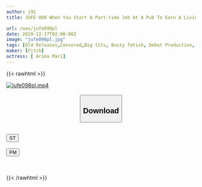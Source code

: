 ```yaml
---
author: j91
title: JUFE-098 When You Start A Part-time Job At A Pub To Earn A Living Expense, The AV Of Her Hairdresser's Egg Who Has Become A Popular Girl With A Bright Smile And Beautiful Big Tits! Arima Yuri

url: /was/jufe098pl
date: 2019-12-17T02:00:00Z
image: "jufe098pl.jpg"
tags: [Old Releases,Censored,Big tits, Busty fetish, Debut Production, Prostitutes, Titty fuck ]
maker: [Fitch]
actress: [ Arima Mari]
---
```



{{< rawhtml >}}

<div class="video" data-videoid="l09BVjQjv7F7rom">
    <a href="javascript:;">
        <img src="/was/jufe098pl/jufe098pl.jpg" width="WIDTH" height="HEIGHT" alt="jufe098pl.mp4" loading="lazy">
    </a>
</div>

<script type="text/javascript" src="https://j91.asia/asset/on-demand-st.js"></script>

<br>
  <link rel="stylesheet" href="https://j91.asia/asset/bs5.css">
  
  <center>
  <button class="btn btn-primary" type="button" data-bs-toggle="collapse" data-bs-target=".multi-collapse" aria-expanded="false" aria-controls="multiCollapseExample1 multiCollapseExample2"><h2>Download</h2></button></center>
</p>
<div class="row">
  <div class="col">
    <div class="collapse multi-collapse" id="multiCollapseExample1">
      <div class="card card-body">
	      	      <br>
<div class="buttons">  
<a href="https://streamtape.to/v/l09BVjQjv7F7rom" target="_blank"><button class="btn-hover color-3"><i class="fa fa-download"></i> ST</button></a></div>
    </div>
  </div>
</div>
  <div class="col">
    <div class="collapse multi-collapse" id="multiCollapseExample2">
      <div class="card card-body">
	      <br>
<div class="buttons">
    <a href="https://filemoon.sx/d/nbvb7c0tri7n" target="_blank"><button class="btn-hover color-8"><i class="fa fa-download"></i> FM</button></a></div>
<br><br>
      </div>
    </div>
  </div>
</div>

{{< /rawhtml >}}